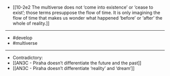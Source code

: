 - [[10-2e2 The multiverse does not ‘come into existence’ or ‘cease to exist’; those terms presuppose the flow of time. It is only imagining the flow of time that makes us wonder what happened ‘before’ or ‘after’ the whole of reality.]]
---
- #develop
- #multiverse
---
- Contradictory:
- [[AN3C - Piraha doesn’t differentiate the future and the past]]
- [[AN3C - Piraha doesn’t differentiate ‘reality’ and ‘dream’]]
